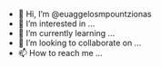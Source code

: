 - 👋 Hi, I’m @euaggelosmpountzionas
- 👀 I’m interested in ...
- 🌱 I’m currently learning ...
- 💞️ I’m looking to collaborate on ...
- 📫 How to reach me ...

<!---
euaggelosmpountzionas/euaggelosmpountzionas is a ✨ special ✨ repository because its `README.md` (this file) appears on your GitHub profile.
You can click the Preview link to take a look at your changes.
--->
